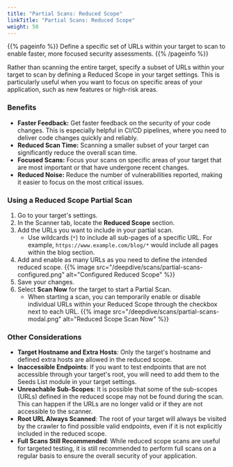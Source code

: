 ```yaml
---
title: "Partial Scans: Reduced Scope"
linkTitle: "Partial Scans: Reduced Scope"
weight: 50
---
```


{{% pageinfo %}}
Define a specific set of URLs within your target to scan to enable faster, more focused security assessments.
{{% /pageinfo %}}

Rather than scanning the entire target, specify a subset of URLs within your target to scan by defining a Reduced Scope in your target settings. This is particularly useful when you want to focus on specific areas of your application, such as new features or high-risk areas.

### Benefits

- **Faster Feedback:** Get faster feedback on the security of your code changes. This is especially helpful in CI/CD pipelines, where you need to deliver code changes quickly and reliably.
- **Reduced Scan Time:** Scanning a smaller subset of your target can significantly reduce the overall scan time.
- **Focused Scans:** Focus your scans on specific areas of your target that are most important or that have undergone recent changes.
- **Reduced Noise:** Reduce the number of vulnerabilities reported, making it easier to focus on the most critical issues.

### Using a Reduced Scope Partial Scan

1. Go to your target's settings.
2. In the Scanner tab, locate the **Reduced Scope** section.
3. Add the URLs you want to include in your partial scan.
   - Use wildcards (`*`) to include all sub-pages of a specific URL. For example, `https://www.example.com/blog/*` would include all pages within the blog section.
4. Add and enable as many URLs as you need to define the intended reduced scope.
   {{% image src="/deepdive/scans/partial-scans-configured.png" alt="Configured Reduced Scope" %}}
6. Save your changes.
7. Select **Scan Now** for the target to start a Partial Scan.
   - When starting a scan, you can temporarily enable or disable individual URLs within your Reduced Scope through the checkbox next to each URL.
   {{% image src="/deepdive/scans/partial-scans-modal.png" alt="Reduced Scope Scan Now" %}}


### Other Considerations

- **Target Hostname and Extra Hosts**: Only the target's hostname and defined extra hosts are allowed in the reduced scope.
- **Inaccessible Endpoints**: If you want to test endpoints that are not accessible through your target's root, you will need to add them to the Seeds List module in your target settings.
- **Unreachable Sub-Scopes**: It is possible that some of the sub-scopes (URLs) defined in the reduced scope may not be found during the scan. This can happen if the URLs are no longer valid or if they are not accessible to the scanner.
- **Root URL Always Scanned**: The root of your target will always be visited by the crawler to find possible valid endpoints, even if it is not explicitly included in the reduced scope.
- **Full Scans Still Recommended**: While reduced scope scans are useful for targeted testing, it is still recommended to perform full scans on a regular basis to ensure the overall security of your application.

